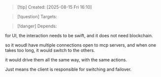
>[!tip] Created: [2025-08-15 Fri 16:10]

>[!question] Targets: 

>[!danger] Depends: 

for UI, the interaction needs to be swift, and it does not need blockchain.

so it woudl have multiple connections open to mcp servers, and when one takes too long, it would switch to the others.

it would drive them all the same way, with the same actions.

Just means the client is responsible for switching and failover.